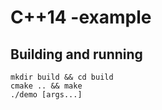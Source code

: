 # C++14 -example

## Building and running

```shell
mkdir build && cd build
cmake .. && make
./demo [args...]
```
